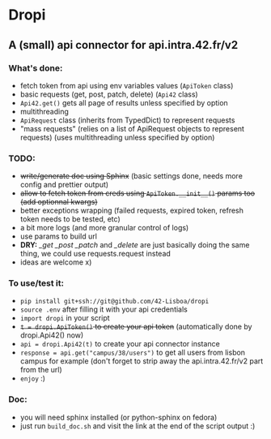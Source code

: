 # Dropi
## A (small) api connector for api.intra.42.fr/v2

### What's done:
- fetch token from api using env variables values (`ApiToken` class)
- basic requests (get, post, patch, delete) (`Api42` class)
- `Api42.get()` gets all page of results unless specified by option
- multithreading
- `ApiRequest` class (inherits from TypedDict) to represent requests
- "mass requests" (relies on a list of ApiRequest objects to represent requests) (uses multithreading unless specified by option)

### TODO:
- ~~write/generate doc using Sphinx~~ (basic settings done, needs more config and prettier output)
- ~~allow to fetch token from creds using `ApiToken.__init__()` params too (add optionnal kwargs)~~
- better exceptions wrapping (failed requests, expired token, refresh token needs to be tested, etc)
- a bit more logs (and more granular control of logs)
- use params to build url
- **DRY:** *_get _post _patch* and *_delete* are just basically doing the same thing, we could use requests.request instead
- ideas are welcome x) 

### To use/test it:
- `pip install git+ssh://git@github.com/42-Lisboa/dropi`
- `source .env` after filling it with your api credentials
- `import dropi` in your script
-  ~~`t = dropi.ApiToken()` to create your api token~~ (automatically done by dropi.Api42() now)
- `api = dropi.Api42(t)` to create your api connector instance
- `response = api.get("campus/38/users")` to get all users from lisbon campus for example (don't forget to strip away the api.intra.42.fr/v2 part from the url)
- `enjoy` :) 

### Doc:
 - you will need sphinx installed (or python-sphinx on fedora)
 - just run `build_doc.sh` and visit the link at the end of the script output :)
